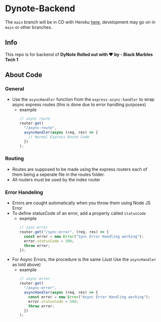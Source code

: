 # Dynote-Backend

The `main` branch will be in CD with Heroku [here](https://dynote.herokuapp.com/), development may go on in `main` or other branches.


## Info

This repo is for backend of **DyNote**
**Rolled out with ❤️ by - Black Marbles Tech 1**

## About Code

### General

- Use the `asyncHandler` function from the `express-async-handler` to wrap async express routes (this is done due to error handling purposes)
  - example
    ```javascript
    // async route
    router.get(
      "/async-route",
      asyncHandler(async (req, res) => {
        // Normal Express Route Code
      })
    );
    ```

### Routing

- Routes are supposed to be made using the express routers each of them being a seperate file in the routes folder.
- All routers must be used by the index router

### Error Handeling

- Errors are cought automatically when you throw them using Node JS Error
- To define statusCode of an error, add a property called `statusCode`
  - example
    ```javascript
    // sync error
    router.get("/sync-error", (req, res) => {
      const error = new Error("Sync Error Handling working");
      error.statusCode = 500;
      throw error;
    });
    ```
- For Async Errors, the procedure is the same (Just Use the `asyncHandler` as told above)
  - example
    ```javascript
    // async error
    router.get(
      "/async-error",
      asyncHandler(async (req, res) => {
        const error = new Error("Async Error Handling working");
        error.statusCode = 500;
        throw error;
      })
    );
    ```
